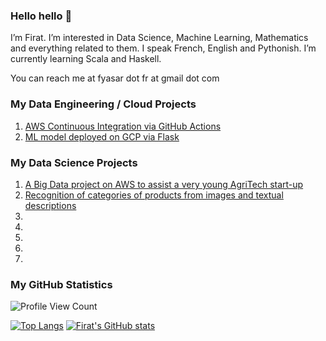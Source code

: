 ### Hello hello 👋

I’m Firat. I’m interested in Data Science, Machine Learning, Mathematics and everything related to them. I speak French, English and Pythonish. I’m currently learning Scala and Haskell.

You can reach me at fyasar dot fr at gmail dot com

### My Data Engineering / Cloud Projects

1. [AWS Continuous Integration via GitHub Actions](https://github.com/yasarigno/AWS-Continuous-Integration)
2. [ML model deployed on GCP via Flask](https://github.com/yasarigno/GCP-ML-Model-via-Flask)

### My Data Science Projects

1. [A Big Data project on AWS to assist a very young AgriTech start-up](https://github.com/yasarigno/AWS_Start-up_Project_Fruits)
2. [Recognition of categories of products from images and textual descriptions](https://github.com/yasarigno/Categorization_via_Deep_Learning_and_NLP)
3.
4.
5.
6.
7.

### My GitHub Statistics

![Profile View Count](https://komarev.com/ghpvc/?username=yasarigno&color=orange)

[![Top Langs](https://github-readme-stats.vercel.app/api/top-langs/?username=yasarigno&theme=monokai)](https://github.com/ygit)
[![Firat's GitHub stats](https://github-readme-stats.vercel.app/api?username=yasarigno&show_icons=true&count_private=true&theme=monokai&custom_title=Fırat's%20Github%20Stats)](https://github.com/veb-101)

<!---
yasarigno/yasarigno is a ✨ special ✨ repository because its `README.md` (this file) appears on your GitHub profile.
You can click the Preview link to take a look at your changes.
--->
